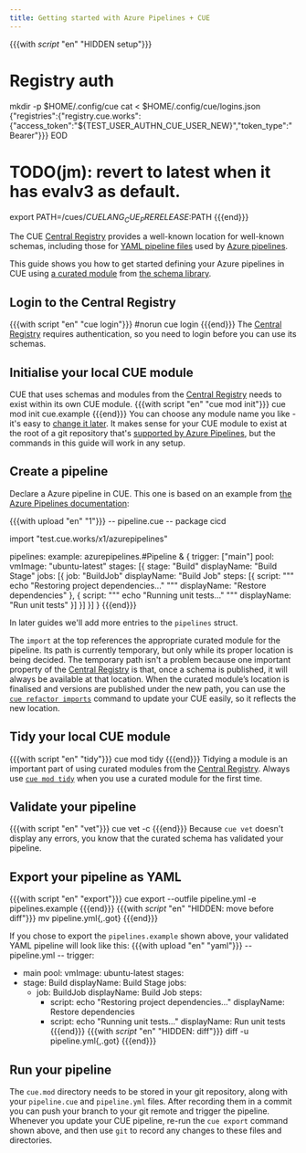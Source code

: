 ```yaml
---
title: Getting started with Azure Pipelines + CUE
---
```


{{{with _script_ "en" "HIDDEN setup"}}}
# Registry auth
mkdir -p $HOME/.config/cue
cat <<EOD > $HOME/.config/cue/logins.json
{"registries":{"registry.cue.works":{"access_token":"${TEST_USER_AUTHN_CUE_USER_NEW}","token_type":"Bearer"}}}
EOD

# TODO(jm): revert to latest when it has evalv3 as default.
export PATH=/cues/$CUELANG_CUE_PRERELEASE:$PATH
{{{end}}}

The CUE
[Central Registry](https://registry.cue.works/)
provides a well-known location for well-known schemas, including those for
[YAML pipeline files](https://learn.microsoft.com/azure/devops/pipelines/yaml-schema)
used by [Azure pipelines](https://learn.microsoft.com/azure/devops/pipelines).

This guide shows you how to get started defining your Azure pipelines in CUE using
[a curated module](/getting-started/azure-pipelines/)
from
[the schema library](/getting-started/schema-library/).

## Login to the Central Registry

{{{with script "en" "cue login"}}}
#norun
cue login
{{{end}}}
The
[Central Registry](https://registry.cue.works)
requires authentication, so you need to login before you can use its schemas.

## Initialise your local CUE module

CUE that uses schemas and modules from the
[Central Registry](https://registry.cue.works)
needs to exist within its own CUE module.
{{{with script "en" "cue mod init"}}}
cue mod init cue.example
{{{end}}}
You can choose any module name you like - it's easy to
[change it later](https://cuelang.org/docs/reference/command/cue-help-mod-rename/).
It makes sense for your CUE module to exist at the root of a git repository that's
[supported by Azure Pipelines](https://learn.microsoft.com/azure/devops/pipelines/repos),
but the commands in this guide will work in any setup.

## Create a pipeline

Declare a Azure pipeline in CUE. This one is based on an example from
[the Azure Pipelines documentation](https://learn.microsoft.com/azure/devops/pipelines/process/run-stages):

{{{with upload "en" "1"}}}
-- pipeline.cue --
package cicd

import "test.cue.works/x1/azurepipelines"

pipelines: example: azurepipelines.#Pipeline & {
	trigger: ["main"]
	pool: vmImage: "ubuntu-latest"
	stages: [{
		stage:       "Build"
		displayName: "Build Stage"
		jobs: [{
			job:         "BuildJob"
			displayName: "Build Job"
			steps: [{
				script: """
					echo "Restoring project dependencies..."
					"""
				displayName: "Restore dependencies"
			}, {
				script: """
					echo "Running unit tests..."
					"""
				displayName: "Run unit tests"
			}]
		}]
	}]
}
{{{end}}}

In later guides we'll add more entries to the `pipelines` struct.

The `import` at the top references the appropriate curated module for the pipeline.
Its path is currently temporary, but only while its proper location is being decided.
The temporary path isn't a problem because one important property of the
[Central Registry](https://registry.cue.works)
is that, once a schema is published, it will always be
available at that location.
When the curated module’s location is finalised and versions are published
under the new path, you can use the
[`cue refactor imports`](https://cuelang.org/docs/reference/command/cue-help-refactor-imports/)
command to update your CUE easily, so it reflects the new location.

## Tidy your local CUE module

{{{with script "en" "tidy"}}}
cue mod tidy
{{{end}}}
Tidying a module is an important part of using curated modules from the
[Central Registry](https://registry.cue.works).
Always use
[`cue mod tidy`](https://cuelang.org/docs/reference/command/cue-help-mod-tidy/)
when you use a curated module for the first time.

## Validate your pipeline

{{{with script "en" "vet"}}}
cue vet -c
{{{end}}}
Because `cue vet` doesn't display any errors, you know that the curated schema has validated your pipeline.

## Export your pipeline as YAML

{{{with script "en" "export"}}}
cue export --outfile pipeline.yml -e pipelines.example
{{{end}}}
{{{with _script_ "en" "HIDDEN: move before diff"}}}
mv pipeline.yml{,.got}
{{{end}}}

If you chose to export the `pipelines.example` shown above,
your validated YAML pipeline will look like this:
{{{with upload "en" "yaml"}}}
-- pipeline.yml --
trigger:
  - main
pool:
  vmImage: ubuntu-latest
stages:
  - stage: Build
    displayName: Build Stage
    jobs:
      - job: BuildJob
        displayName: Build Job
        steps:
          - script: echo "Restoring project dependencies..."
            displayName: Restore dependencies
          - script: echo "Running unit tests..."
            displayName: Run unit tests
{{{end}}}
{{{with _script_ "en" "HIDDEN: diff"}}}
diff -u pipeline.yml{,.got}
{{{end}}}

## Run your pipeline

The `cue.mod` directory needs to be stored in your git repository, along with
your `pipeline.cue` and `pipeline.yml` files. After recording them in a commit
you can push your branch to your git remote and trigger the pipeline.
Whenever you update your CUE pipeline, re-run the `cue export` command shown
above, and then use `git` to record any changes to these files and directories.
